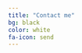 ```yaml
---
title: "Contact me"
bg: black
color: white
fa-icon: send
---
```



<a href="https://www.facebook.com/profile.php?id=100010435631844" class="fa fa-facebook" class="logos"></a>
<a href="https://www.linkedin.com/in/mahadevan-subramanian-a3b4291a8/" class="fa fa-linkedin" class="logos"></a>
